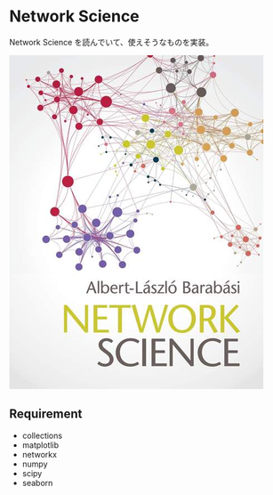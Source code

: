 # Network Science 
 
Network Science を読んでいて、使えそうなものを実装。
 
![](picture/network_science.jpg)
 
## Requirement

* collections
* matplotlib
* networkx
* numpy
* scipy
* seaborn